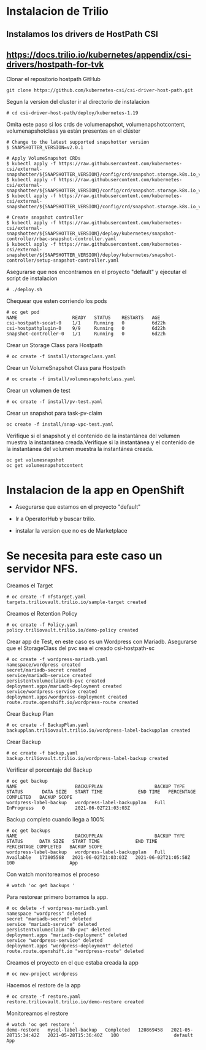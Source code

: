 # Instalacion de Trilio 
## Instalamos los drivers de HostPath CSI
## https://docs.trilio.io/kubernetes/appendix/csi-drivers/hostpath-for-tvk

Clonar el repositorio hostpath GitHub
```
git clone https://github.com/kubernetes-csi/csi-driver-host-path.git
```

Segun la version del cluster ir al directorio de instalacion
```
# cd csi-driver-host-path/deploy/kubernetes-1.19
```

Omita este paso si los crds de volumenapshot, volumenapshotcontent, volumenapshotclass ya están presentes en el clúster
```
# Change to the latest supported snapshotter version
$ SNAPSHOTTER_VERSION=v2.0.1

# Apply VolumeSnapshot CRDs
$ kubectl apply -f https://raw.githubusercontent.com/kubernetes-csi/external-snapshotter/${SNAPSHOTTER_VERSION}/config/crd/snapshot.storage.k8s.io_volumesnapshotclasses.yaml
$ kubectl apply -f https://raw.githubusercontent.com/kubernetes-csi/external-snapshotter/${SNAPSHOTTER_VERSION}/config/crd/snapshot.storage.k8s.io_volumesnapshotcontents.yaml
$ kubectl apply -f https://raw.githubusercontent.com/kubernetes-csi/external-snapshotter/${SNAPSHOTTER_VERSION}/config/crd/snapshot.storage.k8s.io_volumesnapshots.yaml

# Create snapshot controller
$ kubectl apply -f https://raw.githubusercontent.com/kubernetes-csi/external-snapshotter/${SNAPSHOTTER_VERSION}/deploy/kubernetes/snapshot-controller/rbac-snapshot-controller.yaml
$ kubectl apply -f https://raw.githubusercontent.com/kubernetes-csi/external-snapshotter/${SNAPSHOTTER_VERSION}/deploy/kubernetes/snapshot-controller/setup-snapshot-controller.yaml
```

Asegurarse que nos encontramos en el proyecto "default" y ejecutar el script de instalacion
```
# ./deploy.sh
```

Chequear que esten corriendo los pods
```
# oc get pod 
NAME                    READY   STATUS    RESTARTS   AGE
csi-hostpath-socat-0    1/1     Running   0          6d22h
csi-hostpathplugin-0    9/9     Running   0          6d22h
snapshot-controller-0   1/1     Running   0          6d22h
``` 

Crear un Storage Class para Hostpath
```
# oc create -f install/storageclass.yaml
```

Crear un VolumeSnapshot Class para Hostpath
```
# oc create -f install/volumesnapshotclass.yaml
```

Crear un volumen de test
```
# oc create -f install/pv-test.yaml
```

Crear un snapshot para task-pv-claim
```
oc create -f install/snap-vpc-test.yaml
```

Verifique si el snapshot y el contenido de la instantánea del volumen muestra la instantánea creada.Verifique si la instantánea y el contenido de la instantánea del volumen muestra la instantánea creada.
```
oc get volumesnapshot
oc get volumesnapshotcontent
```
# Instalacion de la app en OpenShift

* Asegurarse que estamos en el proyecto "default"

* Ir a OperatorHub y buscar trilio.

* instalar la version que no es de Marketplace 

# Se necesita para este caso un servidor NFS.
Creamos el Target
```
# oc create -f nfstarget.yaml
targets.triliovault.trilio.io/sample-target created
```
Creamos el Retention Policy
```
# oc create -f Policy.yaml 
policy.triliovault.trilio.io/demo-policy created
```

Crear app de Test, en este caso es un Wordpress con Mariadb. Asegurarse que el StorageClass del pvc sea el creado csi-hostpath-sc
```
# oc create -f wordpress-mariadb.yaml 
namespace/wordpress created
secret/mariadb-secret created
service/mariadb-service created
persistentvolumeclaim/db-pvc created
deployment.apps/mariadb-deployment created
service/wordpress-service created
deployment.apps/wordpress-deployment created
route.route.openshift.io/wordpress-route created
```

Crear Backup Plan
```
# oc create -f BackupPlan.yaml 
backupplan.triliovault.trilio.io/wordpress-label-backupplan created
```

Crear Backup 
```
# oc create -f backup.yaml 
backup.triliovault.trilio.io/wordpress-label-backup created
```

Verificar el porcentaje del Backup
```                             
# oc get backup 
NAME                     BACKUPPLAN                   BACKUP TYPE   STATUS       DATA SIZE   START TIME             END TIME   PERCENTAGE COMPLETED   BACKUP SCOPE
wordpress-label-backup   wordpress-label-backupplan   Full          InProgress   0           2021-06-02T21:03:03Z
```

Backup completo cuando llega a 100%
```
# oc get backups
NAME                     BACKUPPLAN                   BACKUP TYPE   STATUS      DATA SIZE   START TIME             END TIME               PERCENTAGE COMPLETED   BACKUP SCOPE
wordpress-label-backup   wordpress-label-backupplan   Full          Available   173805568   2021-06-02T21:03:03Z   2021-06-02T21:05:58Z   100                    App
```

Con watch monitoreamos el proceso
```
# watch 'oc get backups '
```

Para restorear primero borramos la app.
```
# oc delete -f wordpress-mariadb.yaml 
namespace "wordpress" deleted
secret "mariadb-secret" deleted
service "mariadb-service" deleted
persistentvolumeclaim "db-pvc" deleted
deployment.apps "mariadb-deployment" deleted
service "wordpress-service" deleted
deployment.apps "wordpress-deployment" deleted
route.route.openshift.io "wordpress-route" deleted
```
Creamos el proyecto en el que estaba creada la app
```
# oc new-project wordpress
```

Hacemos el restore de la app
```
# oc create -f restore.yaml 
restore.triliovault.trilio.io/demo-restore created
```
Monitoreamos el restore 
```
# watch 'oc get restore '
demo-restore   mysql-label-backup   Completed   120869458   2021-05-28T15:34:42Z   2021-05-28T15:36:40Z   100                    default             App
```



